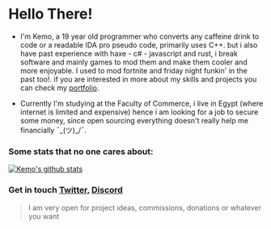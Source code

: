 Hello There!
=========
- I'm Kemo, a 19 year old programmer who converts any caffeine drink to code or a readable IDA pro pseudo code, primarily uses C++. but i also have past experience with haxe - c# - javascript and rust, i break software and mainly games to mod them and make them cooler and more enjoyable. I used to mod fortnite and friday night funkin' in the past too!. if you are interested in more about my skills and projects you can check my [portfolio](https://kemo.dev/).


- Currently I'm studying at the Faculty of Commerce, i live in Egypt (where internet is limited and expensive) hence i am looking for a job to secure some money, since open sourcing everything doesn't really help me financially ¯\_(ツ)_/¯.

### Some stats that no one cares about:
[![Kemo's github stats](https://github-readme-stats.vercel.app/api?username=kem0x&show_icons=true&theme=slateorange
)](https://github.com/anuraghazra/github-readme-stats) 

### Get in touch [Twitter](https://twitter.com/xkem0x), [Discord](https://discordapp.com/users/299693897859465228)
> I am very open for project ideas, commissions, donations or whatever you want 
